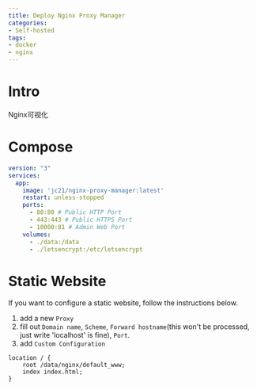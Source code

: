 ```yaml
---
title: Deploy Nginx Proxy Manager
categories:
- Self-hosted
tags:
- docker
- nginx
---
```


# Intro

Nginx可视化

<!--more-->

# Compose

```yaml
version: "3"
services:
  app:
    image: 'jc21/nginx-proxy-manager:latest'
    restart: unless-stopped
    ports:
      - 80:80 # Public HTTP Port
      - 443:443 # Public HTTPS Port
      - 10000:81 # Admin Web Port
    volumes:
      - ./data:/data
      - ./letsencrypt:/etc/letsencrypt
```

# Static Website

If you want to configure a static website, follow the instructions below.

1. add a new `Proxy`
2. fill out `Domain name`, `Scheme`, `Forward hostname`(this won't be processed, just write 'localhost' is fine), `Port`.
3. add `Custom Configuration`

```Nginx
location / {
    root /data/nginx/default_www;
    index index.html;
}
```